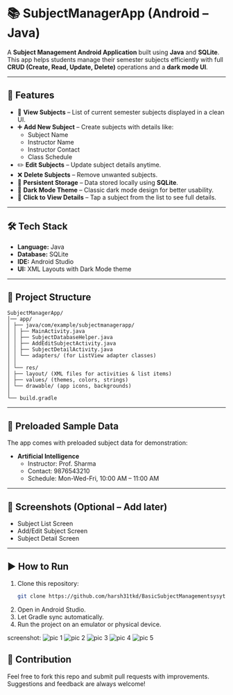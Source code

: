 # 📚 SubjectManagerApp (Android – Java)

A **Subject Management Android Application** built using **Java** and **SQLite**.  
This app helps students manage their semester subjects efficiently with full **CRUD (Create, Read, Update, Delete)** operations and a **dark mode UI**.  

---

## 🚀 Features
- 📖 **View Subjects** – List of current semester subjects displayed in a clean UI.
- ➕ **Add New Subject** – Create subjects with details like:
  - Subject Name  
  - Instructor Name  
  - Instructor Contact  
  - Class Schedule  
- ✏️ **Edit Subjects** – Update subject details anytime.
- ❌ **Delete Subjects** – Remove unwanted subjects.
- 📂 **Persistent Storage** – Data stored locally using **SQLite**.
- 🎨 **Dark Mode Theme** – Classic dark mode design for better usability.
- 🔗 **Click to View Details** – Tap a subject from the list to see full details.

---

## 🛠️ Tech Stack
- **Language:** Java  
- **Database:** SQLite  
- **IDE:** Android Studio  
- **UI:** XML Layouts with Dark Mode theme  

---

## 📂 Project Structure
```
SubjectManagerApp/
│── app/
│ ├── java/com/example/subjectmanagerapp/
│ │ ├── MainActivity.java
│ │ ├── SubjectDatabaseHelper.java
│ │ ├── AddEditSubjectActivity.java
│ │ ├── SubjectDetailActivity.java
│ │ └── adapters/ (for ListView adapter classes)
│ │
│ └── res/
│ ├── layout/ (XML files for activities & list items)
│ ├── values/ (themes, colors, strings)
│ └── drawable/ (app icons, backgrounds)
│
└── build.gradle
```

---

## 📌 Preloaded Sample Data
The app comes with preloaded subject data for demonstration:
- **Artificial Intelligence**
  - Instructor: Prof. Sharma  
  - Contact: 9876543210  
  - Schedule: Mon-Wed-Fri, 10:00 AM – 11:00 AM  

---

## 📸 Screenshots (Optional – Add later)
- Subject List Screen  
- Add/Edit Subject Screen  
- Subject Detail Screen  

---

## ▶️ How to Run
1. Clone this repository:
   ```bash
   git clone https://github.com/harsh31tkd/BasicSubjectManagementsysytem.git
    ```
2. Open in Android Studio.
3. Let Gradle sync automatically.
4. Run the project on an emulator or physical device.

screenshot:
![pic 1](https://github.com/user-attachments/assets/de64a62c-fbb3-441d-89ed-915efdc819cf)
![pic 2](https://github.com/user-attachments/assets/971bd3b1-f13a-41c3-a5fa-9af2a2d1f2f0)
![pic 3](https://github.com/user-attachments/assets/4fa472ac-a2ea-4eeb-8361-a66e6ce2af08)
![pic 4](https://github.com/user-attachments/assets/4272e801-fd58-4354-b991-8b2404a3497c)
![pic 5](https://github.com/user-attachments/assets/50791431-ed37-47a3-bfa4-c6871448a8e8)


## 🤝 Contribution

Feel free to fork this repo and submit pull requests with improvements.
Suggestions and feedback are always welcome!
